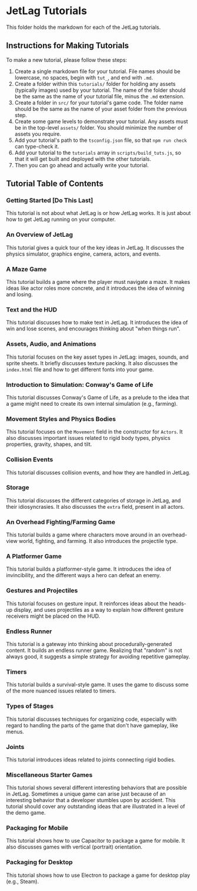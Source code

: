 # JetLag Tutorials

This folder holds the markdown for each of the JetLag tutorials.

## Instructions for Making Tutorials

To make a new tutorial, please follow these steps:

1. Create a single markdown file for your tutorial.  File names should be
   lowercase, no spaces, begin with `tut_`, and end with `.md`.
2. Create a folder within this `tutorials/` folder for holding any assets
   (typically images) used by your tutorial.  The name of the folder should be
   the same as the name of your tutorial file, minus the `.md` extension.
3. Create a folder in `src/` for your tutorial's game code.  The folder name
   should be the same as the name of your asset folder from the previous step.
4. Create some game levels to demonstrate your tutorial.  Any assets must be in
   the top-level `assets/` folder.  You should minimize the number of assets you
   require.
5. Add your tutorial's path to the `tsconfig.json` file, so that `npm run check`
   can type-check it.
6. Add your tutorial to the `tutorials` array in `scripts/build_tuts.js`, so
   that it will get built and deployed with the other tutorials.
7. Then you can go ahead and actually write your tutorial.

## Tutorial Table of Contents

### Getting Started [Do This Last]

This tutorial is not about what JetLag is or how JetLag works.  It is just about
how to get JetLag running on your computer.

### An Overview of JetLag

This tutorial gives a quick tour of the key ideas in JetLag.  It discusses the
physics simulator, graphics engine, camera, actors, and events.

### A Maze Game

This tutorial builds a game where the player must navigate a maze.  It makes
ideas like actor roles more concrete, and it introduces the idea of winning and
losing.

### Text and the HUD

This tutorial discusses how to make text in JetLag.  It introduces the idea of
win and lose scenes, and encourages thinking about "when things run".

### Assets, Audio, and Animations

This tutorial focuses on the key asset types in JetLag: images, sounds, and
sprite sheets.  It briefly discusses texture packing.  It also discusses the
`index.html` file and how to get different fonts into your game.

### Introduction to Simulation: Conway's Game of Life

This tutorial discusses Conway's Game of Life, as a prelude to the idea that a
game might need to create its own internal simulation (e.g., farming).

### Movement Styles and Physics Bodies

This tutorial focuses on the `Movement` field in the constructor for `Actors`.
It also discusses important issues related to rigid body types, physics
properties, gravity, shapes, and tilt.

### Collision Events

This tutorial discusses collision events, and how they are handled in JetLag.

### Storage

This tutorial discusses the different categories of storage in JetLag, and their
idiosyncrasies.  It also discusses the `extra` field, present in all actors.

### An Overhead Fighting/Farming Game

This tutorial builds a game where characters move around in an overhead-view
world, fighting, and farming.  It also introduces the projectile type.

### A Platformer Game

This tutorial builds a platformer-style game.  It introduces the idea of
invincibility, and the different ways a hero can defeat an enemy.

### Gestures and Projectiles

This tutorial focuses on gesture input.  It reinforces ideas about the heads-up
display, and uses projectiles as a way to explain how different gesture
receivers might be placed on the HUD.

### Endless Runner

This tutorial is a gateway into thinking about procedurally-generated content.
It builds an endless runner game.  Realizing that "random" is not always good,
it suggests a simple strategy for avoiding repetitive gameplay.

### Timers

This tutorial builds a survival-style game.  It uses the game to discuss some of
the more nuanced issues related to timers.

### Types of Stages

This tutorial discusses techniques for organizing code, especially with regard
to handling the parts of the game that don't have gameplay, like menus.

### Joints

This tutorial introduces ideas related to joints connecting rigid bodies.

### Miscellaneous Starter Games

This tutorial shows several different interesting behaviors that are possible in
JetLag.  Sometimes a unique game can arise just because of an interesting
behavior that a developer stumbles upon by accident.  This tutorial should cover
any outstanding ideas that are illustrated in a level of the demo game.

### Packaging for Mobile

This tutorial shows how to use Capacitor to package a game for mobile.  It also
discusses games with vertical (portrait) orientation.

### Packaging for Desktop

This tutorial shows how to use Electron to package a game for desktop play
(e.g., Steam).
